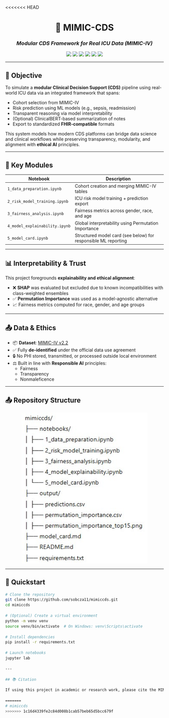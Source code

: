 <<<<<<< HEAD
<h1 align="center">🏥 MIMIC-CDS</h1>
<h3 align="center"><i>Modular CDS Framework for Real ICU Data (MIMIC-IV)</i></h3>

<p align="center">
  <img src="https://img.shields.io/badge/MIMIC--IV-v2.2-lightgrey" />
  <img src="https://img.shields.io/badge/FHIR-compliant-success" />
  <img src="https://img.shields.io/badge/SHAP-disabled-red" />
  <img src="https://img.shields.io/badge/Explainability-Permutation%20Importance-blueviolet" />
  <img src="https://img.shields.io/badge/Python-3.10-blue" />
  <img src="https://img.shields.io/badge/License-MIT-green.svg" />
</p>

---

## 🧠 Objective

To simulate a **modular Clinical Decision Support (CDS)** pipeline using real-world ICU data via an integrated framework that spans:
- Cohort selection from MIMIC-IV
- Risk prediction using ML models (e.g., sepsis, readmission)
- Transparent reasoning via model interpretability
- (Optional) ClinicalBERT-based summarization of notes
- Export to standardized **FHIR-compatible** formats

This system models how modern CDS platforms can bridge data science and clinical workflows while preserving transparency, modularity, and alignment with **ethical AI** principles.

---

## 📂 Key Modules

| Notebook | Description |
|----------|-------------|
| `1_data_preparation.ipynb` | Cohort creation and merging MIMIC-IV tables |
| `2_risk_model_training.ipynb` | ICU risk model training + prediction export |
| `3_fairness_analysis.ipynb` | Fairness metrics across gender, race, and age |
| `4_model_explainability.ipynb` | Global interpretability using Permutation Importance |
| `5_model_card.ipynb` | Structured model card (see below) for responsible ML reporting |

---

## 📊 Interpretability & Trust

This project foregrounds **explainability and ethical alignment**:
- ❌ **SHAP** was evaluated but excluded due to known incompatibilities with class-weighted ensembles
- ✅ **Permutation Importance** was used as a model-agnostic alternative
- 📈 Fairness metrics computed for race, gender, and age groups

---

## 📤 Data & Ethics

- 📦 **Dataset**: [MIMIC-IV v2.2](https://physionet.org/content/mimiciv/)
- ✅ Fully **de-identified** under the official data use agreement
- 🔒 No PHI stored, transmitted, or processed outside local environment
- ⚖️ Built in line with **Responsible AI** principles:
  - Fairness
  - Transparency
  - Nonmaleficence

---

## 📤 Repository Structure

<p align="center">
  <img src="synthetic/assets/repository_str.jpg" alt="MIMIC-CDS Overview" width="400"/>
</p>


---

## 🚀 Quickstart

```bash
# Clone the repository
git clone https://github.com/sobcza11/mimiccds.git
cd mimiccds

# (Optional) Create a virtual environment
python -m venv venv
source venv/bin/activate  # On Windows: venv\Scripts\activate

# Install dependencies
pip install -r requirements.txt

# Launch notebooks
jupyter lab

---

## 📚 Citation

If using this project in academic or research work, please cite the MIMIC-IV dataset per [MIT-LCP guidelines](https://mimic.mit.edu/docs/iv/modules/data-reference/).

=======
# mimiccds
>>>>>>> 1c16d4339fe2c84d008b1cab57beb65d5bcc679f
